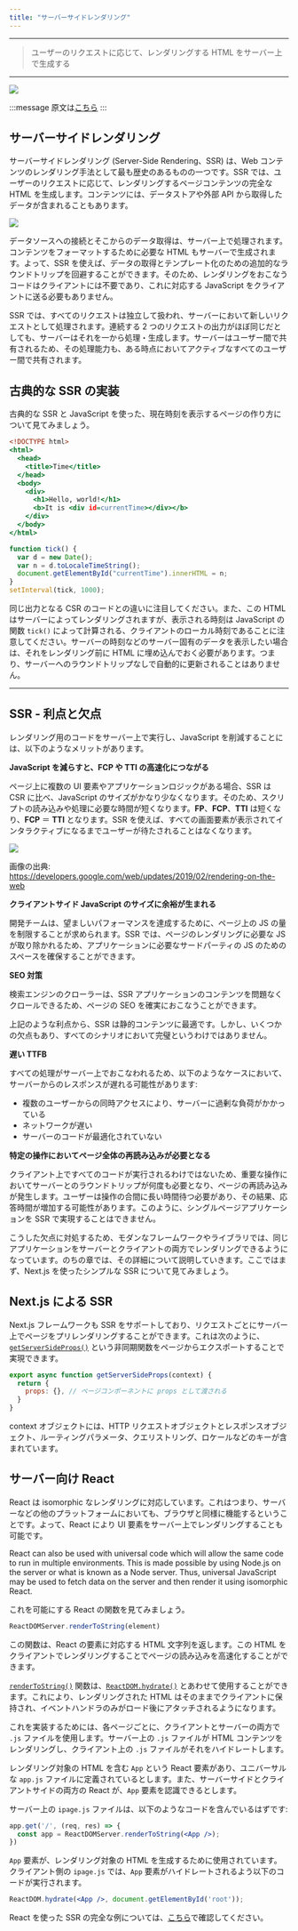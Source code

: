 ```yaml
---
title: "サーバーサイドレンダリング"
---
```


---

> ユーザーのリクエストに応じて、レンダリングする HTML をサーバー上で生成する

---

![](/images/learning-patterns/server-side-rendering-1280w.jpg)

:::message
原文は[こちら](https://www.patterns.dev/posts/server-side-rendering/)
:::

## サーバーサイドレンダリング

サーバーサイドレンダリング (Server-Side Rendering、SSR) は、Web コンテンツのレンダリング手法として最も歴史のあるものの一つです。SSR では、ユーザーのリクエストに応じて、レンダリングするページコンテンツの完全な HTML を生成します。コンテンツには、データストアや外部 API から取得したデータが含まれることもあります。

![](https://github.com/morinokami/zenn-docs/raw/master/public/images/server-side-rendering-1.mov.gif)

データソースへの接続とそこからのデータ取得は、サーバー上で処理されます。コンテンツをフォーマットするために必要な HTML もサーバーで生成されます。よって、SSR を使えば、データの取得とテンプレート化のための追加的なラウンドトリップを回避することができます。そのため、レンダリングをおこなうコードはクライアントには不要であり、これに対応する JavaScript をクライアントに送る必要もありません。

SSR では、すべてのリクエストは独立して扱われ、サーバーにおいて新しいリクエストとして処理されます。連続する 2 つのリクエストの出力がほぼ同じだとしても、サーバーはそれを一から処理・生成します。サーバーはユーザー間で共有されるため、その処理能力も、ある時点においてアクティブなすべてのユーザー間で共有されます。

## 古典的な SSR の実装

古典的な SSR と JavaScript を使った、現在時刻を表示するページの作り方について見てみましょう。

```html:index.html
<!DOCTYPE html>
<html>
  <head>
    <title>Time</title>
  </head>
  <body>
    <div>
      <h1>Hello, world!</h1>
      <b>It is <div id=currentTime></div></b>
    </div>
  </body>
</html>
```

```js:index.js
function tick() {
  var d = new Date();
  var n = d.toLocaleTimeString();
  document.getElementById("currentTime").innerHTML = n;
}
setInterval(tick, 1000);
```

同じ出力となる CSR のコードとの違いに注目してください。また、この HTML はサーバーによってレンダリングされますが、表示される時刻は JavaScript の関数 `tick()` によって計算される、クライアントのローカル時刻であることに注意してください。サーバーの時刻などのサーバー固有のデータを表示したい場合は、それをレンダリング前に HTML に埋め込んでおく必要があります。つまり、サーバーへのラウンドトリップなしで自動的に更新されることはありません。

---

## SSR - 利点と欠点

レンダリング用のコードをサーバー上で実行し、JavaScript を削減することには、以下のようなメリットがあります。

**JavaScript を減らすと、FCP や TTI の高速化につながる**

ページ上に複数の UI 要素やアプリケーションロジックがある場合、SSR は CSR に比べ、JavaScript のサイズがかなり少なくなります。そのため、スクリプトの読み込みや処理に必要な時間が短くなります。**FP**、**FCP**、**TTI** は短くなり、**FCP** ＝ **TTI** となります。SSR を使えば、すべての画面要素が表示されてインタラクティブになるまでユーザーが待たされることはなくなります。

![](/images/learning-patterns/server-side-rendering-1.png)

画像の出典: https://developers.google.com/web/updates/2019/02/rendering-on-the-web

**クライアントサイド JavaScript のサイズに余裕が生まれる**

開発チームは、望ましいパフォーマンスを達成するために、ページ上の JS の量を制限することが求められます。SSR では、ページのレンダリングに必要な JS が取り除かれるため、アプリケーションに必要なサードパーティの JS のためのスペースを確保することができます。

**SEO 対策**

検索エンジンのクローラーは、SSR アプリケーションのコンテンツを問題なくクロールできるため、ページの SEO を確実におこなうことができます。

上記のような利点から、SSR は静的コンテンツに最適です。しかし、いくつかの欠点もあり、すべてのシナリオにおいて完璧というわけではありません。

**遅い TTFB**

すべての処理がサーバー上でおこなわれるため、以下のようなケースにおいて、サーバーからのレスポンスが遅れる可能性があります:

* 複数のユーザーからの同時アクセスにより、サーバーに過剰な負荷がかかっている
* ネットワークが遅い
* サーバーのコードが最適化されていない

**特定の操作においてページ全体の再読み込みが必要となる**

クライアント上ですべてのコードが実行されるわけではないため、重要な操作においてサーバーとのラウンドトリップが何度も必要となり、ページの再読み込みが発生します。ユーザーは操作の合間に長い時間待つ必要があり、その結果、応答時間が増加する可能性があります。このように、シングルページアプリケーションを SSR で実現することはできません。

こうした欠点に対処するため、モダンなフレームワークやライブラリでは、同じアプリケーションをサーバーとクライアントの両方でレンダリングできるようになっています。のちの章では、その詳細について説明していきます。ここではまず、Next.js を使ったシンプルな SSR について見てみましょう。

## Next.js による SSR

Next.js フレームワークも SSR をサポートしており、リクエストごとにサーバー上でページをプリレンダリングすることができます。これは次のように、[`getServerSideProps()`](https://nextjs.org/docs/basic-features/data-fetching/get-server-side-props) という非同期関数をページからエクスポートすることで実現できます。

```js
export async function getServerSideProps(context) {
  return {
    props: {}, // ページコンポーネントに props として渡される
  }
}
```

context オブジェクトには、HTTP リクエストオブジェクトとレスポンスオブジェクト、ルーティングパラメータ、クエリストリング、ロケールなどのキーが含まれています。

<!-- The following implementation shows the use of getServerSideProps() for rendering data on a page formatted using React. The full implementation can be found here. -->

## サーバー向け React

React は isomorphic なレンダリングに対応しています。これはつまり、サーバーなどの他のプラットフォームにおいても、ブラウザと同様に機能するということです。よって、React により UI 要素をサーバー上でレンダリングすることも可能です。


<!-- TODO: Isomorphic vs Universal -->
React can also be used with universal code which will allow the same code to run in multiple environments. This is made possible by using Node.js on the server or what is known as a Node server. Thus, universal JavaScript may be used to fetch data on the server and then render it using isomorphic React.

これを可能にする React の関数を見てみましょう。

```js
ReactDOMServer.renderToString(element)
```

この関数は、React の要素に対応する HTML 文字列を返します。この HTML をクライアントでレンダリングすることでページの読み込みを高速化することができます。

[`renderToString()`](https://reactjs.org/docs/react-dom-server.html#rendertostring) 関数は、[`ReactDOM.hydrate()`](https://reactjs.org/docs/react-dom.html#hydrate) とあわせて使用することができます。これにより、レンダリングされた HTML はそのままでクライアントに保持され、イベントハンドラのみがロード後にアタッチされるようになります。

これを実装するためには、各ページごとに、クライアントとサーバーの両方で `.js` ファイルを使用します。サーバー上の `.js` ファイルが HTML コンテンツをレンダリングし、クライアント上の `.js` ファイルがそれをハイドレートします。

レンダリング対象の HTML を含む `App` という React 要素があり、ユニバーサルな `app.js` ファイルに定義されているとします。また、サーバーサイドとクライアントサイドの両方の React が、`App` 要素を認識できるとします。

サーバー上の `ipage.js` ファイルは、以下のようなコードを含んでいるはずです:

```jsx
app.get('/', (req, res) => {
  const app = ReactDOMServer.renderToString(<App />);
})
```

`App` 要素が、レンダリング対象の HTML を生成するために使用されています。クライアント側の `ipage.js` では、`App` 要素がハイドレートされるよう以下のコードが実行されます。

```jsx
ReactDOM.hydrate(<App />, document.getElementById('root'));
```

React を使った SSR の完全な例については、[こちら](https://www.digitalocean.com/community/tutorials/react-server-side-rendering)で確認してください。
